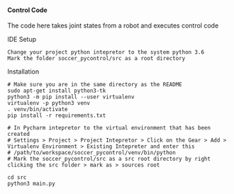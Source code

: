 #### Control Code
The code here takes joint states from a robot and executes control code

IDE Setup
```shell script
Change your project python intepretor to the system python 3.6
Mark the folder soccer_pycontrol/src as a root directory
```

Installation
```shell script
# Make sure you are in the same directory as the README
sudo apt-get install python3-tk
python3 -m pip install --user virtualenv
virtualenv -p python3 venv
. venv/bin/activate
pip install -r requirements.txt

# In Pycharm intepretor to the virtual environment that has been created
# Settings > Project > Project Intepretor > Click on the Gear > Add > Virtualenv Environment > Existing Intepreter and enter this
# /path/to/workspace/soccer_pycontrol/venv/bin/python
# Mark the soccer_pycontrol/src as a src root directory by right clicking the src folder > mark as > sources root

cd src
python3 main.py
```
